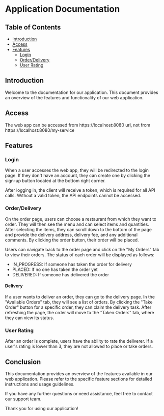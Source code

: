 # Application Documentation

## Table of Contents
- [Introduction](#introduction)
- [Access](#access)
- [Features](#features)
  - [Login](#login)
  - [Order/Delivery](#order-delivery)
  - [User Rating](#user-rating)

## Introduction
Welcome to the documentation for our application. This document provides an overview of the features and functionality of our web application.

## Access
The web app can be accessed from https://localhost:8080 url, not from https://localhost:8080/my-service

## Features

### Login
When a user accesses the web app, they will be redirected to the login page. If they don't have an account, they can create one by clicking the sign-up button located at the bottom right corner.

After logging in, the client will receive a token, which is required for all API calls. Without a valid token, the API endpoints cannot be accessed.

### Order/Delivery
On the order page, users can choose a restaurant from which they want to order. They will then see the menu and can select items and quantities. After selecting the items, they can scroll down to the bottom of the page and provide the delivery address, delivery fee, and any additional comments. By clicking the order button, their order will be placed.

Users can navigate back to the order page and click on the "My Orders" tab to view their orders. The status of each order will be displayed as follows:
- IN_PROGRESS: If someone has taken the order for delivery
- PLACED: If no one has taken the order yet
- DELIVERED: If someone has delivered the order

#### Delivery
If a user wants to deliver an order, they can go to the delivery page. In the "Available Orders" tab, they will see a list of orders. By clicking the "Take Order" button for a specific order, they can claim the delivery task. After refreshing the page, the order will move to the "Taken Orders" tab, where they can view its status.

### User Rating
After an order is complete, users have the ability to rate the deliverer. If a user's rating is lower than 3, they are not allowed to place or take orders.

## Conclusion
This documentation provides an overview of the features available in our web application. Please refer to the specific feature sections for detailed instructions and usage guidelines.

If you have any further questions or need assistance, feel free to contact our support team.

Thank you for using our application!
